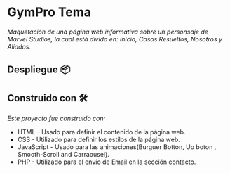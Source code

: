 # GymPro Tema

_Maquetación de una página web informativa sobre un personsaje de Marvel Studios, la cual está divida en: Inicio, Casos Resueltos, Nosotros y Aliados._


## Despliegue 📦


## Construido con 🛠️

_Este proyecto fue construido con:_

* HTML - Usado para definir el contenido de la página web. 
* CSS -  Utilizado para definir los estilos de la página web.
* JavaScript - Usado para las animaciones(Burguer Botton, Up boton , Smooth-Scroll and Carraousel).
* PHP - Utilizado para el envío de Email en la sección contacto.

